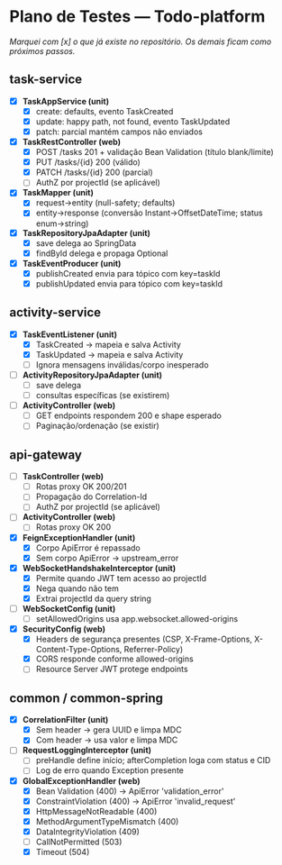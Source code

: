 # Plano de Testes — Todo-platform

_Marquei com [x] o que já existe no repositório. Os demais ficam como próximos passos._


## task-service

- [x] **TaskAppService (unit)**
  - [x] create: defaults, evento TaskCreated
  - [x] update: happy path, not found, evento TaskUpdated
  - [x] patch: parcial mantém campos não enviados
- [x] **TaskRestController (web)**
  - [x] POST /tasks 201 + validação Bean Validation (título blank/limite)
  - [x] PUT /tasks/{id} 200 (válido)
  - [x] PATCH /tasks/{id} 200 (parcial)
  - [ ] AuthZ por projectId (se aplicável)
- [x] **TaskMapper (unit)**
  - [x] request→entity (null-safety; defaults)
  - [x] entity→response (conversão Instant→OffsetDateTime; status enum→string)
- [x] **TaskRepositoryJpaAdapter (unit)**
  - [x] save delega ao SpringData
  - [x] findById delega e propaga Optional
- [x] **TaskEventProducer (unit)**
  - [x] publishCreated envia para tópico com key=taskId
  - [x] publishUpdated envia para tópico com key=taskId

## activity-service

- [x] **TaskEventListener (unit)**
  - [x] TaskCreated → mapeia e salva Activity
  - [x] TaskUpdated → mapeia e salva Activity
  - [ ] Ignora mensagens inválidas/corpo inesperado
- [ ] **ActivityRepositoryJpaAdapter (unit)**
  - [ ] save delega
  - [ ] consultas específicas (se existirem)
- [ ] **ActivityController (web)**
  - [ ] GET endpoints respondem 200 e shape esperado
  - [ ] Paginação/ordenação (se existir)

## api-gateway

- [ ] **TaskController (web)**
  - [ ] Rotas proxy OK 200/201
  - [ ] Propagação do Correlation-Id
  - [ ] AuthZ por projectId (se aplicável)
- [ ] **ActivityController (web)**
  - [ ] Rotas proxy OK 200
- [x] **FeignExceptionHandler (unit)**
  - [x] Corpo ApiError é repassado
  - [x] Sem corpo ApiError → upstream_error
- [x] **WebSocketHandshakeInterceptor (unit)**
  - [x] Permite quando JWT tem acesso ao projectId
  - [x] Nega quando não tem
  - [x] Extrai projectId da query string
- [ ] **WebSocketConfig (unit)**
  - [ ] setAllowedOrigins usa app.websocket.allowed-origins
- [x] **SecurityConfig (web)**
  - [x] Headers de segurança presentes (CSP, X-Frame-Options, X-Content-Type-Options, Referrer-Policy)
  - [x] CORS responde conforme allowed-origins
  - [ ] Resource Server JWT protege endpoints

## common / common-spring

- [x] **CorrelationFilter (unit)**
  - [x] Sem header → gera UUID e limpa MDC
  - [x] Com header → usa valor e limpa MDC
- [ ] **RequestLoggingInterceptor (unit)**
  - [ ] preHandle define início; afterCompletion loga com status e CID
  - [ ] Log de erro quando Exception presente
- [x] **GlobalExceptionHandler (web)**
  - [x] Bean Validation (400) → ApiError 'validation_error'
  - [x] ConstraintViolation (400) → ApiError 'invalid_request'
  - [x] HttpMessageNotReadable (400)
  - [x] MethodArgumentTypeMismatch (400)
  - [x] DataIntegrityViolation (409)
  - [ ] CallNotPermitted (503)
  - [x] Timeout (504)